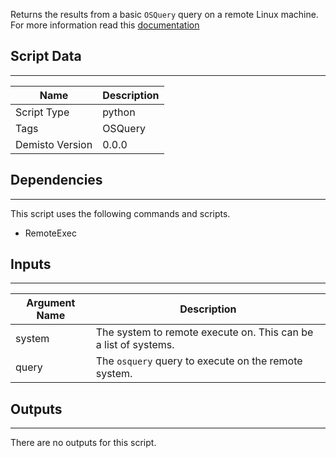 Returns the results from a basic `OSQuery` query on a remote Linux machine.
For more information read this [documentation](https://osquery.readthedocs.io/)

## Script Data
---

| **Name** | **Description** |
| --- | --- |
| Script Type | python |
| Tags | OSQuery |
| Demisto Version | 0.0.0 |

## Dependencies
---
This script uses the following commands and scripts.
* RemoteExec

## Inputs
---

| **Argument Name** | **Description** |
| --- | --- |
| system | The system to remote execute on. This can be a list of systems. |
| query | The `osquery` query to execute on the remote system. |

## Outputs
---
There are no outputs for this script.
